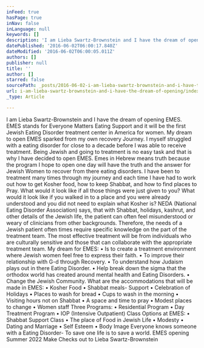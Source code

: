 ```yaml
---
inFeed: true
hasPage: true
inNav: false
inLanguage: null
keywords: []
description: 'I am Lieba Swartz-Brownstein and I have the dream of opening EMES. EMES stands for Everyone Matters Eating Support and it will be the first Jewish Eating Disorder treatment center in America for women. My dream to open EMES sparked from my own recovery Journey. I myself struggled with a eating disorder for close to a decade before I was able to receive treatment. Being Jewish and going to treatment is no easy task and that is why I have decided to open EMES. Emes in Hebrew means truth because the program I hope to open one day will have the truth and the answer for Jewish Women to recover from there eating disorders. I have been to treatment many times through my journey and each time I have had to work out how to get Kosher food, how to keep Shabbat, and how to find places to Pray. What would it look like if all those things were just given to you? What would it look like if you walked in to a place and you were already understood and you did not need to explain what Kosher is? NEDA (National Eating Disorder Association) says, that with Shabbat, holidays, kashrut, and other details of the Jewish life, the patient can often feel misunderstood or weary of clinicians from other backgrounds. Therefore, the needs of a Jewish patient often times require specific knowledge on the part of the treatment team. The most effective treatment will be from individuals who are culturally sensitive and those that can collaborate with the appropriate treatment team. My dream for EMES: • Is to create a treatment environment where Jewish women feel free to express their faith. • To improve their relationship with G-d through Recovery. • To understand how Judaism plays out in there Eating Disorder. • Help break down the sigma that the orthodox world has created around mental health and Eating Disorders. • Change the Jewish Community. What are the accommodations that will be made in EMES: • Kosher Food • Shabbat meals- Support • Celebration of Holidays • Places to wash for bread • Cups to wash in the morning • Visiting hours not on Shabbat • A space and time to pray • Modest places to change • Women staff Three Programs: • Residential Program • Day Treatment Program • IOP (Intensive Outpatient) Class Options at EMES: • Shabbat Support Class • The place of Food in Jewish Life • Modesty • Dating and Marriage • Self Esteem • Body Image Everyone knows someone with a Eating Disorder- To save one life is to save a world. EMES opening Summer 2022 Make Checks out to Lieba Swartz-Brownstein'
datePublished: '2016-06-02T06:00:17.840Z'
dateModified: '2016-06-02T06:00:05.011Z'
authors: []
publisher: null
title: ''
author: []
starred: false
sourcePath: _posts/2016-06-02-i-am-lieba-swartz-brownstein-and-i-have-the-dream-of-opening.md
url: i-am-lieba-swartz-brownstein-and-i-have-the-dream-of-opening/index.html
_type: Article

---
```

I am Lieba Swartz-Brownstein and I have the dream of opening EMES. EMES stands for Everyone Matters Eating Support and it will be the first Jewish Eating Disorder treatment center in America for women. My dream to open EMES sparked from my own recovery Journey. I myself struggled with a eating disorder for close to a decade before I was able to receive treatment. Being Jewish and going to treatment is no easy task and that is why I have decided to open EMES. Emes in Hebrew means truth because the program I hope to open one day will have the truth and the answer for Jewish Women to recover from there eating disorders. I have been to treatment many times through my journey and each time I have had to work out how to get Kosher food, how to keep Shabbat, and how to find places to Pray. What would it look like if all those things were just given to you? What would it look like if you walked in to a place and you were already understood and you did not need to explain what Kosher is? NEDA (National Eating Disorder Association) says, that with Shabbat, holidays, kashrut, and other details of the Jewish life, the patient can often feel misunderstood or weary of clinicians from other backgrounds. Therefore, the needs of a Jewish patient often times require specific knowledge on the part of the treatment team. The most effective treatment will be from individuals who are culturally sensitive and those that can collaborate with the appropriate treatment team. My dream for EMES: • Is to create a treatment environment where Jewish women feel free to express their faith. • To improve their relationship with G-d through Recovery. • To understand how Judaism plays out in there Eating Disorder. • Help break down the sigma that the orthodox world has created around mental health and Eating Disorders. • Change the Jewish Community. What are the accommodations that will be made in EMES: • Kosher Food • Shabbat meals- Support • Celebration of Holidays • Places to wash for bread • Cups to wash in the morning • Visiting hours not on Shabbat • A space and time to pray • Modest places to change • Women staff Three Programs: • Residential Program • Day Treatment Program • IOP (Intensive Outpatient) Class Options at EMES: • Shabbat Support Class • The place of Food in Jewish Life • Modesty • Dating and Marriage • Self Esteem • Body Image Everyone knows someone with a Eating Disorder- To save one life is to save a world. EMES opening Summer 2022 Make Checks out to Lieba Swartz-Brownstein